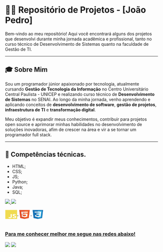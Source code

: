 # 👨‍💻 Repositório de Projetos - [João Pedro]

Bem-vindo ao meu repositório! Aqui você encontrará alguns dos projetos que desenvolvi durante minha jornada acadêmica e profissional, tanto no curso técnico de Desenvolvimento de Sistemas quanto na faculdade de Gestão de TI.

---

## 🎓 Sobre Mim

Sou um programador júnior apaixonado por tecnologia, atualmente cursando **Gestão de Tecnologia da Informação** no Centro Universitário Central Paulista - UNICEP e realizando curso técnico de  **Desenvolvimento de Sistemas** no SENAI. Ao longo da minha jornada, venho aprendendo e aplicando conceitos de **desenvolvimento de software**, **gestão de projetos**, **infraestrutura de TI** e **transformação digital**.

Meu objetivo é expandir meus conhecimentos, contribuir para projetos open source e aprimorar minhas habilidades no desenvolvimento de soluções inovadoras, afim de crescer na área e vir a se tornar um programador full stack. 

---

## 🧠 Competências técnicas.
- HTML;
- CSS;
- JS;
- Python;
- Java;
- SQL;


 <div>
   <a href="https://github.com/JonPer3z">
   <img height="180em" src="https://github-readme-stats.vercel.app/api?username=JonPer3z&show_icons=true&theme=tokyonight&include_all_commits=true&count_private=true"/>
   <img height="180em" src="https://github-readme-stats.vercel.app/api/top-langs/?username=JonPer3z&layout=compact&langs_count=6&theme=tokyonight"/>
</div>
    
<div style="display: inline_block"><br>
  <img align="center" alt="Js" height="30" width="40" src="https://raw.githubusercontent.com/devicons/devicon/master/icons/javascript/javascript-plain.svg">
  <img align="center" alt="HTML" height="30" width="40" src="https://raw.githubusercontent.com/devicons/devicon/master/icons/html5/html5-original.svg">
  <img align="center" alt="CSS" height="30" width="40" src="https://raw.githubusercontent.com/devicons/devicon/master/icons/css3/css3-original.svg">
</div>
 
<br>
 
### Para me conhecer melhor me segue nas redes abaixo!
 
<div>   
  <a href="https://www.instagram.com/jaopedroperez/" target="_blank" rel="noopener noreferrer"><img src="https://img.shields.io/badge/-Instagram-%23E4405F?style=for-the-badge&logo=instagram&logoColor=white" target="_blank"></a>  
  <a href="https://www.linkedin.com/in/jo%C3%A3o-pedro-perez-b964122ab/" target="_blank" rel="noopener noreferrer"><img src="https://img.shields.io/badge/-LinkedIn-%230077B5?style=for-the-badge&logo=linkedin&logoColor=white" target="_blank"></a>  
</div>
